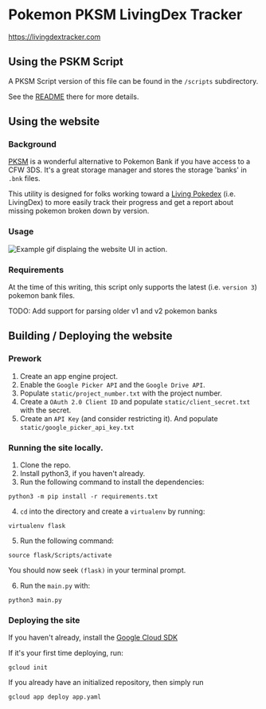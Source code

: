 # Pokemon PKSM LivingDex Tracker

https://livingdextracker.com

## Using the PSKM Script

A PKSM Script version of this file can be found in the `/scripts` subdirectory.

See the [README](https://github.com/mrhappyasthma/Pokemon-PKSM-LivingDex-Tracker/tree/main/scripts) there for more details.

## Using the website

### Background

[PKSM](https://github.com/FlagBrew/PKSM) is a wonderful alternative to Pokemon Bank if you have access to a CFW 3DS.
It's a great storage manager and stores the storage 'banks' in `.bnk` files.

This utility is designed for folks working toward a [Living Pokedex](https://bulbapedia.bulbagarden.net/wiki/Living_Pok%C3%A9dex)
(i.e. LivingDex) to more easily track their progress and get a report about missing pokemon broken down by version.

### Usage

![Example gif displaing the website UI in action.](https://i.imgur.com/5Fohucj.gif)

### Requirements

At the time of this writing, this script only supports the latest (i.e. `version 3`) pokemon bank files.

TODO: Add support for parsing older v1 and v2 pokemon banks

## Building / Deploying the website

### Prework

1. Create an app engine project.
2. Enable the `Google Picker API` and the `Google Drive API`.
3. Populate `static/project_number.txt` with the project number.
4. Create a `OAuth 2.0 Client ID` and populate `static/client_secret.txt` with the secret.
5. Create an `API Key` (and consider restricting it). And populate `static/google_picker_api_key.txt`

### Running the site locally.

1. Clone the repo.
2. Install python3, if you haven't already.
3. Run the following command to install the dependencies:
```
python3 -m pip install -r requirements.txt
```
4. `cd` into the directory and create a `virtualenv` by running:
```
virtualenv flask
```
5. Run the following command:
```
source flask/Scripts/activate
```
You should now seek `(flask)` in your terminal prompt.
    
6. Run the `main.py` with:
```
python3 main.py
```

### Deploying the site

If you haven't already, install the [Google Cloud SDK](https://cloud.google.com/sdk/docs/install)

If it's your first time deploying, run:

```
gcloud init
```

If you already have an initialized repository, then simply run

```
gcloud app deploy app.yaml
```
